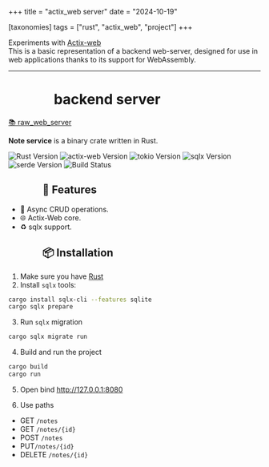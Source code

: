 +++
title = "actix_web server"
date = "2024-10-19"

[taxonomies]
tags = ["rust", "actix_web", "project"]
+++

Experiments with [Actix-web](https://crates.io/crates/actix-web)  
This is a basic representation of a backend web-server, designed for use in web applications thanks to its support for WebAssembly.

<!-- more -->
---

# &emsp;&emsp;&emsp; backend server

[📚 raw_web_server](https://github.com/maltsev-dev/raw_web_server)

**Note service** is a binary crate written in Rust.

![Rust Version](https://img.shields.io/badge/rust-1.83.0%20-green) ![actix-web Version](https://img.shields.io/badge/actix_web-4.0%20-orange) ![tokio Version](https://img.shields.io/badge/tokio-1.0%20-orange) ![sqlx Version](https://img.shields.io/badge/sqlx-0.8.2%20-blue) ![serde Version](https://img.shields.io/badge/serde-1.0%20-blue) ![Build Status](https://github.com/chemyl/note_service/actions/workflows/rust.yml/badge.svg)

## &emsp;&emsp;&emsp; 🚀 Features
- 🧮 Async CRUD operations.
- 🌐 Actix-Web core.
- ♻️ sqlx support.

## &emsp;&emsp;&emsp; 📦 Installation
1. Make sure you have [Rust](https://www.rust-lang.org/tools/install)
2. Install `sqlx` tools:
```bash
cargo install sqlx-cli --features sqlite
cargo sqlx prepare 
```
3. Run `sqlx` migration
```bash
cargo sqlx migrate run
```
4. Build and run the project
```bash
cargo build
cargo run
```
5. Open bind http://127.0.0.1:8080

6. Use paths
* GET `/notes` 
* GET `/notes/{id}` 
* POST `/notes`
* PUT`/notes/{id}` 
* DELETE `/notes/{id}`